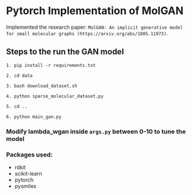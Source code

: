 # Pytorch Implementation of MolGAN

Implemented the research paper: `MolGAN: An implicit generative model for small molecular graphs (https://arxiv.org/abs/1805.11973)`.

## Steps to the run the GAN model
```
1. pip install -r requirements.txt
```

```
2. cd data
```

```
3. bash download_dataset.sh
```

```
4. python sparse_molecular_dataset.py
```

```
5. cd ..
```

```
6. python main_gan.py
```

### Modify lambda_wgan inside `args.py` between 0-10 to tune the model

### Packages used:
* rdkit
* scikit-learn
* pytorch
* pysmiles
